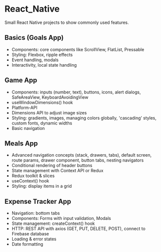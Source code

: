 # React_Native

Small React Native projects to show commonly used features.

## Basics (Goals App)

- Components: core components like ScrollView, FlatList, Pressable
- Styling: Flexbox, ripple effects
- Event handling, modals
- Interactivity, local state handling

## Game App

- Components: inputs (number, text), buttons, icons, alert dialogs, SafeAreaView, KeyboardAvoidingView
- useWindowDimensions() hook
- Platform-API
- Dimensions API to adjust image sizes
- Styling: gradients, images, managing colors globally, 'cascading' styles, custom fonts, dynamic widths
- Basic navigation

## Meals App

- Advanced navigation concepts (stack, drawers, tabs), default screen, route params, drawer component, button tabs, nesting navigators
- Conditional rendering of header buttons
- State management with Context API or Redux
- Redux toolkit & slices
- useContext() hook
- Styling: display items in a grid

## Expense Tracker App

- Navigation: bottom tabs
- Components: Forms with input validation, Modals
- State management: createContext() hook
- HTTP: REST API with axios (GET, PUT, DELETE, POST), connect to Firebase database
- Loading & error states
- Date formatting
